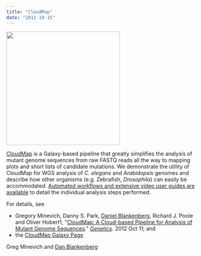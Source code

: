 ```yaml
---
title: "CloudMap"
date: "2012-10-15"
---
```

<div class='right'><a href='http://www.genetics.org/content/early/2012/10/11/genetics.112.144204.1.abstract'><img src="/src/news/cloud-map/CloudMapFig6B.png" alt="" height="300px" /></a></div>

[CloudMap](http://www.genetics.org/content/early/2012/10/11/genetics.112.144204.1.abstract) is a Galaxy-based pipeline that greatly simplifies the analysis of mutant genome sequences from raw FASTQ reads all the way to mapping plots and short lists of candidate mutations. We demonstrate the utility of CloudMap for WGS analysis of *C. elegans* and *Arabidopsis* genomes and describe how other organisms (e.g. Zebrafish, *Drosophila*) can easily be accommodated. [Automated workflows and extensive video user guides are available](http://usegalaxy.org/cloudmap) to detail the individual analysis steps performed.

For details, see 
* Gregory Minevich, Danny S. Park, [Daniel Blankenberg](/people/dan/), Richard J. Poole and Oliver Hobert1, "[CloudMap: A Cloud-based Pipeline for Analysis of Mutant Genome Sequences](http://www.genetics.org/content/early/2012/10/11/genetics.112.144204.1)." *[Genetics](http://www.genetics.org/)*. 2012 Oct 11; and
* the [CloudMap Galaxy Page](http://usegalaxy.org/cloudmap)

Greg Minevich and [Dan Blankenberg](/people/dan/)
